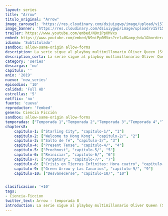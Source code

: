 ```yaml
---
layout: series
title: "Arrow"
titulo_original: "Arrow"
image_carousel: 'https://res.cloudinary.com/dsiuiygwp/image/upload/v1571541388/arrow-tempo8-min_ak7vcf.jpg'
image_banner: 'https://res.cloudinary.com/dsiuiygwp/image/upload/v1571541387/arrow-min_ailekk.jpg'
trailer: https://www.youtube.com/embed/N9niPp0MVxs
embed: https://www.youtube.com/embed/N9niPp0MVxs?rel=0&amp;hd=1&border=0&wmode=opaque&enablejsapi=1&modestbranding=1&controls=1&showinfo=1
idioma: 'Subtitulado'
sandbox: allow-same-origin allow-forms
description: La serie sigue al playboy multimillonario Oliver Queen (Stephen Amell), quien afirmó haber pasado cinco años naufragando en Lian Yu, una misteriosa isla en el Mar del Norte de China, antes de regresar a su casa en Ciudad Starling (más tarde llamada Ciudad Star) para combatir el crimen y la corrupción como un vigilante secreto cuya arma de elección es arco y flecha. En la octava temporada, Oliver se enfrentará a una batalla que dejará al multiverso colgando de un hilo
description_corta: La serie sigue al playboy multimillonario Oliver Queen (Stephen Amell), quien afirmó haber pasado cinco años naufragando en Lian Yu, una misteriosa isla en el Mar del Norte de China, antes de regresar a su casa en Ciudad Starling (más tarde llamada Ciudad Star) para combatir el...
category: 'series'
descargas: 'no'
capitulo: ''
anio: '2019'
nuevo: 'new_series'
episodios: '10'
calidad: 'Full HD'
estrellas: '5'
netflix: 'no'
fuente: 'cueva'
reproductor: 'fembed'
genero: Ciencia Ficción
sandbox: allow-same-origin allow-forms 
temporadas: ["Temporada 1","Temporada 2","Temporada 3","Temporada 4","Temporada 5","Temporada 6","Temporada 7","Temporada 8"]
chapters8:
    capitulo-1: ["Starling City", "capitulo-1/", "1"]
    capitulo-2: ["Welcome to Hong Kong", "capitulo-2/", "2"]
    capitulo-3: ["Salto de fé", "capitulo-3/", "3"]
    capitulo-4: ["Present Tense", "capitulo-4/", "4"]
    capitulo-5: ["Prochnost", "capitulo-5/", "5"]
    capitulo-6: ["Reiniciar", "capitulo-6/", "6"]
    capitulo-7: ["Purgatory", "capitulo-7/", "7"]
    capitulo-8: ["Crisis en Tierras Infinitas: Hora cuatro", "capitulo-8/", "8"]
    capitulo-9: ["Green Arrow y Las Canarios", "capitulo-9/", "9"]
    capitulo-10: ["Desvanecerse", "capitulo-10/", "10"]


clasificacion: '+10'
tags:
- Ciencia-Ficcion
twitter_text: Arrow - temporada 8
introduction: La serie sigue al playboy multimillonario Oliver Queen (Stephen Amell), quien afirmó haber pasado cinco años naufragando en Lian Yu, una misteriosa isla en el Mar del Norte de China, antes de regresar a su casa en Ciudad Starling (más tarde llamada Ciudad Star) para combatir el
---
```



 







